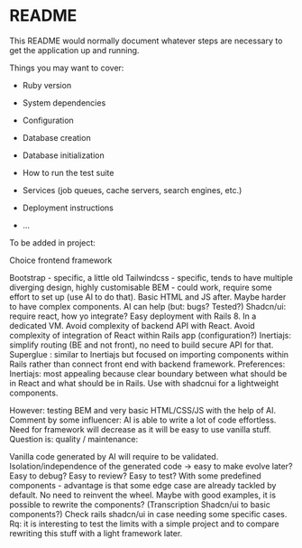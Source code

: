 # README

This README would normally document whatever steps are necessary to get the
application up and running.

Things you may want to cover:

* Ruby version

* System dependencies

* Configuration

* Database creation

* Database initialization

* How to run the test suite

* Services (job queues, cache servers, search engines, etc.)

* Deployment instructions

* ...

To be added in project:

Choice frontend framework

Bootstrap - specific, a little old
Tailwindcss - specific, tends to have multiple diverging design, highly customisable
BEM - could work, require some effort to set up (use AI to do that). Basic HTML and JS after. Maybe harder to have complex components. AI can help (but: bugs? Tested?)
Shadcn/ui: require react, how yo integrate?
Easy deployment with Rails 8. In a dedicated VM. Avoid complexity of backend API with React. Avoid complexity of integration of React within Rails app (configuration?)
Inertiajs: simplify routing (BE and not front), no need to build secure API for that.
Superglue : similar to Inertiajs but focused on importing components within Rails rather than connect front end with backend framework.
Preferences:
Inertiajs: most appealing because clear boundary between what should be in React and what should be in Rails. Use with shadcnui for a lightweight components.

However: testing BEM and very basic HTML/CSS/JS with the help of AI. Comment by some influencer: AI is able to write a lot of code effortless. Need for framework will decrease as it will be easy to use vanilla stuff.
Question is: quality / maintenance:

Vanilla code generated by AI will require to be validated. Isolation/independence of the generated code -> easy to make evolve later? Easy to debug? Easy to review? Easy to test?
With some predefined components - advantage is that some edge case are already tackled by default. No need to reinvent the wheel.
Maybe with good examples, it is possible to rewrite the components? (Transcription Shadcn/ui to basic components?)
Check rails shadcn/ui in case needing some specific cases.
Rq: it is interesting to test the limits with a simple project and to compare rewriting this stuff with a light framework later.